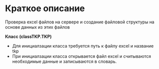 # Краткое описание

Проверка excel файлов на сервере и создание 
файловой структуры на основе данных из этих файлов

**Класс (classTKP.TKP)**
- Для инициалзации класса требуется путь к файлу excel и название tkp
- При инициалзации класса открывается файл excel и считываются необходимые
данные и записываются в словарь.